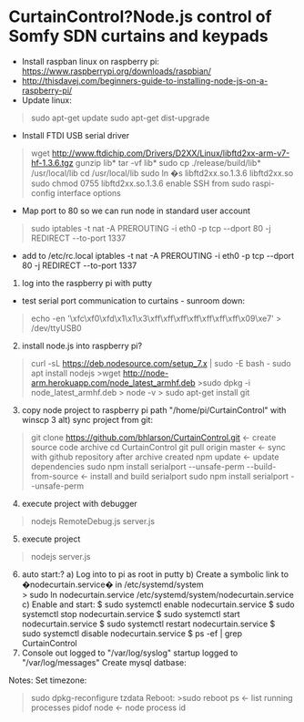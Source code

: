 # CurtainControl?Node.js control of Somfy SDN curtains and keypads
- Install raspban linux on raspberry pi: https://www.raspberrypi.org/downloads/raspbian/
- http://thisdavej.com/beginners-guide-to-installing-node-js-on-a-raspberry-pi/
- Update linux:
> sudo apt-get update
> sudo apt-get dist-upgrade
- Install FTDI USB serial  driver
> wget http://www.ftdichip.com/Drivers/D2XX/Linux/libftd2xx-arm-v7-hf-1.3.6.tgz
> gunzip lib*
> tar -vf lib*
> sudo cp ./release/build/lib* /usr/local/lib
> cd /usr/local/lib 
>  sudo ln �s libftd2xx.so.1.3.6 libftd2xx.so
> sudo chmod 0755 libftd2xx.so.1.3.6
> enable SSH from sudo raspi-config interface options
- Map port to 80 so we can run node in standard user account
> sudo iptables -t nat -A PREROUTING -i eth0 -p tcp --dport 80 -j REDIRECT --to-port 1337
- add to /etc/rc.local
iptables -t nat -A PREROUTING -i eth0 -p tcp --dport 80 -j REDIRECT --to-port 1337
1) log into the raspberry pi with putty
- test serial port communication  to curtains - sunroom down:
> echo -en '\xfc\xf0\xfd\x1\x1\x3\xff\xff\xff\xff\xff\xff\xff\x09\xe7' > /dev/ttyUSB0

2) install node.js into raspberry pi?	
> curl -sL https://deb.nodesource.com/setup_7.x | sudo -E bash -
> sudo apt install nodejs
	>wget http://node-arm.herokuapp.com/node_latest_armhf.deb
	>sudo dpkg -i node_latest_armhf.deb
	> node -v
	> sudo apt-get install git
3) copy node project to raspberry pi path "/home/pi/CurtainControl" with winscp
3  alt) sync project from git:
> git clone https://github.com/bhlarson/CurtainControl.git  <- create source code archive
> cd CurtainControl
> git pull origin master <- sync with github repository after archive created
> npm update <- update dependencies
> sudo npm install serialport --unsafe-perm --build-from-source <-  install and build serialport
> sudo npm install serialport --unsafe-perm
4) execute project with debugger
>nodejs RemoteDebug.js server.js
5) execute project
>nodejs server.js
6) auto start:?	
	a) Log into to pi as root in putty
	b) Create a symbolic link to  �nodecurtain.service� in /etc/systemd/system	
		>  sudo ln nodecurtain.service /etc/systemd/system/nodecurtain.service
	c) Enable and start:
		$ sudo systemctl enable nodecurtain.service
		$ sudo systemctl stop nodecurtain.service
		$ sudo systemctl start nodecurtain.service
		$ sudo systemctl restart nodecurtain.service
		$ sudo systemctl disable nodecurtain.service
		$ ps -ef | grep CurtainControl
7) Console out logged to "/var/log/syslog" startup logged to "/var/log/messages" Create mysql datbase:

Notes: 
Set timezone: 
>sudo dpkg-reconfigure tzdata
Reboot: >sudo reboot
>ps <- list running processes
> pidof node  <-  node process id
